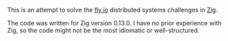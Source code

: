 This is an attempt to solve the [fly.io](https://fly.io/dist-sys/) distributed systems challenges in [Zig](https://ziglang.org/).

The code was written for Zig version 0.13.0. I have no prior experience with Zig, so the code might not be the most idiomatic or well-structured.
